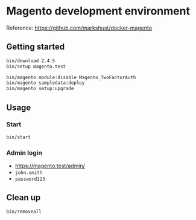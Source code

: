 # Magento development environment

Reference: https://github.com/markshust/docker-magento

## Getting started

```bash
bin/download 2.4.5
bin/setup magento.test

bin/magento module:disable Magento_TwoFactorAuth
bin/magento sampledata:deploy
bin/magento setup:upgrade
```

## Usage

### Start

```bash
bin/start
```

### Admin login

- https://magento.test/admin/
- `john.smith`
- `password123`

## Clean up

```bash
bin/removeall
```
